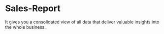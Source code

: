 # Sales-Report
It gives you a consolidated view of all data that deliver valuable insights into the whole business. 
